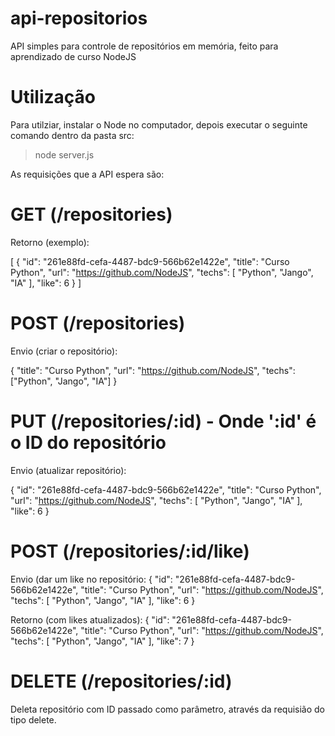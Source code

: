 # api-repositorios
API simples para controle de repositórios em memória, feito para aprendizado de curso NodeJS

# Utilização
Para utilziar, instalar o Node no computador, depois executar o seguinte comando dentro da pasta src:

>node server.js

As requisições que a API espera são:

# GET (/repositories)
Retorno (exemplo):

[
  {
    "id": "261e88fd-cefa-4487-bdc9-566b62e1422e",
    "title": "Curso Python",
    "url": "https://github.com/NodeJS",
    "techs": [
      "Python",
      "Jango",
      "IA"
    ],
    "like": 6
  }
]

# POST (/repositories)
Envio (criar o repositório):

{
	"title": "Curso Python",
	"url": "https://github.com/NodeJS",
	"techs": ["Python", "Jango", "IA"]
}


# PUT (/repositories/:id) - Onde ':id' é o ID do repositório
Envio (atualizar repositório):

{
  "id": "261e88fd-cefa-4487-bdc9-566b62e1422e",
  "title": "Curso Python",
  "url": "https://github.com/NodeJS",
  "techs": [
    "Python",
    "Jango",
    "IA"
  ],
  "like": 6
}


# POST (/repositories/:id/like)
Envio (dar um like no repositório:
{
  "id": "261e88fd-cefa-4487-bdc9-566b62e1422e",
  "title": "Curso Python",
  "url": "https://github.com/NodeJS",
  "techs": [
    "Python",
    "Jango",
    "IA"
  ],
  "like": 6
}

Retorno (com likes atualizados):
{
  "id": "261e88fd-cefa-4487-bdc9-566b62e1422e",
  "title": "Curso Python",
  "url": "https://github.com/NodeJS",
  "techs": [
    "Python",
    "Jango",
    "IA"
  ],
  "like": 7
}

# DELETE (/repositories/:id)
Deleta repositório com ID passado como parâmetro, através da requisião do tipo delete.
